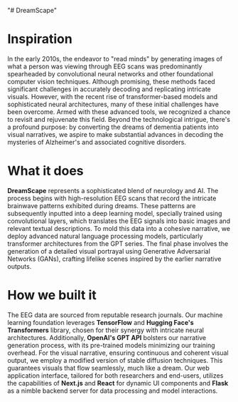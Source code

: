 "# DreamScape" 
# Inspiration

In the early 2010s, the endeavor to "read minds" by generating images of what a person was viewing through EEG scans was predominantly spearheaded by convolutional neural networks and other foundational computer vision techniques. Although promising, these methods faced significant challenges in accurately decoding and replicating intricate visuals. However, with the recent rise of transformer-based models and sophisticated neural architectures, many of these initial challenges have been overcome. Armed with these advanced tools, we recognized a chance to revisit and rejuvenate this field. Beyond the technological intrigue, there's a profound purpose: by converting the dreams of dementia patients into visual narratives, we aspire to make substantial advances in decoding the mysteries of Alzheimer's and associated cognitive disorders.

# What it does

**DreamScape** represents a sophisticated blend of neurology and AI. The process begins with high-resolution EEG scans that record the intricate brainwave patterns exhibited during dreams. These patterns are subsequently inputted into a deep learning model, specially trained using convolutional layers, which translates the EEG signals into basic images and relevant textual descriptions. To mold this data into a cohesive narrative, we deploy advanced natural language processing models, particularly transformer architectures from the GPT series. The final phase involves the generation of a detailed visual portrayal using Generative Adversarial Networks (GANs), crafting lifelike scenes inspired by the earlier narrative outputs.

# How we built it

The EEG data are sourced from reputable research journals. Our machine learning foundation leverages **TensorFlow** and **Hugging Face's Transformers** library, chosen for their synergy with intricate neural architectures. Additionally, **OpenAI's GPT API** bolsters our narrative generation process, with its pre-trained models minimizing our training overhead. For the visual narrative, ensuring continuous and coherent visual output, we employ a modified version of stable diffusion techniques. This guarantees visuals that flow seamlessly, much like a dream. Our web application interface, tailored for both researchers and end-users, utilizes the capabilities of **Next.js** and **React** for dynamic UI components and **Flask** as a nimble backend server for data processing and model interactions.
